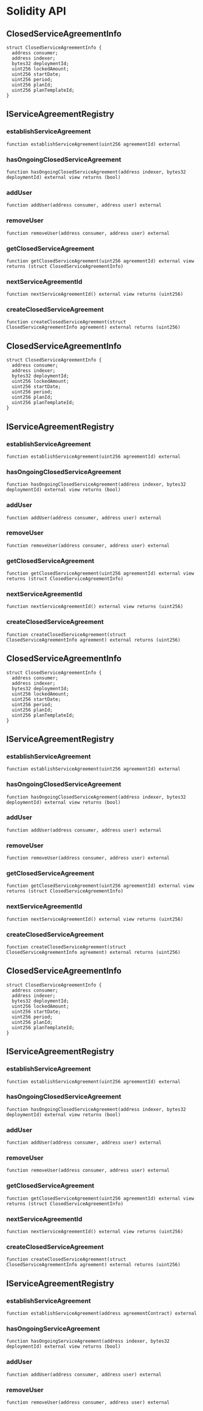 # Solidity API

## ClosedServiceAgreementInfo

```solidity
struct ClosedServiceAgreementInfo {
  address consumer;
  address indexer;
  bytes32 deploymentId;
  uint256 lockedAmount;
  uint256 startDate;
  uint256 period;
  uint256 planId;
  uint256 planTemplateId;
}
```

## IServiceAgreementRegistry

### establishServiceAgreement

```solidity
function establishServiceAgreement(uint256 agreementId) external
```

### hasOngoingClosedServiceAgreement

```solidity
function hasOngoingClosedServiceAgreement(address indexer, bytes32 deploymentId) external view returns (bool)
```

### addUser

```solidity
function addUser(address consumer, address user) external
```

### removeUser

```solidity
function removeUser(address consumer, address user) external
```

### getClosedServiceAgreement

```solidity
function getClosedServiceAgreement(uint256 agreementId) external view returns (struct ClosedServiceAgreementInfo)
```

### nextServiceAgreementId

```solidity
function nextServiceAgreementId() external view returns (uint256)
```

### createClosedServiceAgreement

```solidity
function createClosedServiceAgreement(struct ClosedServiceAgreementInfo agreement) external returns (uint256)
```

## ClosedServiceAgreementInfo

```solidity
struct ClosedServiceAgreementInfo {
  address consumer;
  address indexer;
  bytes32 deploymentId;
  uint256 lockedAmount;
  uint256 startDate;
  uint256 period;
  uint256 planId;
  uint256 planTemplateId;
}
```

## IServiceAgreementRegistry

### establishServiceAgreement

```solidity
function establishServiceAgreement(uint256 agreementId) external
```

### hasOngoingClosedServiceAgreement

```solidity
function hasOngoingClosedServiceAgreement(address indexer, bytes32 deploymentId) external view returns (bool)
```

### addUser

```solidity
function addUser(address consumer, address user) external
```

### removeUser

```solidity
function removeUser(address consumer, address user) external
```

### getClosedServiceAgreement

```solidity
function getClosedServiceAgreement(uint256 agreementId) external view returns (struct ClosedServiceAgreementInfo)
```

### nextServiceAgreementId

```solidity
function nextServiceAgreementId() external view returns (uint256)
```

### createClosedServiceAgreement

```solidity
function createClosedServiceAgreement(struct ClosedServiceAgreementInfo agreement) external returns (uint256)
```

## ClosedServiceAgreementInfo

```solidity
struct ClosedServiceAgreementInfo {
  address consumer;
  address indexer;
  bytes32 deploymentId;
  uint256 lockedAmount;
  uint256 startDate;
  uint256 period;
  uint256 planId;
  uint256 planTemplateId;
}
```

## IServiceAgreementRegistry

### establishServiceAgreement

```solidity
function establishServiceAgreement(uint256 agreementId) external
```

### hasOngoingClosedServiceAgreement

```solidity
function hasOngoingClosedServiceAgreement(address indexer, bytes32 deploymentId) external view returns (bool)
```

### addUser

```solidity
function addUser(address consumer, address user) external
```

### removeUser

```solidity
function removeUser(address consumer, address user) external
```

### getClosedServiceAgreement

```solidity
function getClosedServiceAgreement(uint256 agreementId) external view returns (struct ClosedServiceAgreementInfo)
```

### nextServiceAgreementId

```solidity
function nextServiceAgreementId() external view returns (uint256)
```

### createClosedServiceAgreement

```solidity
function createClosedServiceAgreement(struct ClosedServiceAgreementInfo agreement) external returns (uint256)
```

## ClosedServiceAgreementInfo

```solidity
struct ClosedServiceAgreementInfo {
  address consumer;
  address indexer;
  bytes32 deploymentId;
  uint256 lockedAmount;
  uint256 startDate;
  uint256 period;
  uint256 planId;
  uint256 planTemplateId;
}
```

## IServiceAgreementRegistry

### establishServiceAgreement

```solidity
function establishServiceAgreement(uint256 agreementId) external
```

### hasOngoingClosedServiceAgreement

```solidity
function hasOngoingClosedServiceAgreement(address indexer, bytes32 deploymentId) external view returns (bool)
```

### addUser

```solidity
function addUser(address consumer, address user) external
```

### removeUser

```solidity
function removeUser(address consumer, address user) external
```

### getClosedServiceAgreement

```solidity
function getClosedServiceAgreement(uint256 agreementId) external view returns (struct ClosedServiceAgreementInfo)
```

### nextServiceAgreementId

```solidity
function nextServiceAgreementId() external view returns (uint256)
```

### createClosedServiceAgreement

```solidity
function createClosedServiceAgreement(struct ClosedServiceAgreementInfo agreement) external returns (uint256)
```

## IServiceAgreementRegistry

### establishServiceAgreement

```solidity
function establishServiceAgreement(address agreementContract) external
```

### hasOngoingServiceAgreement

```solidity
function hasOngoingServiceAgreement(address indexer, bytes32 deploymentId) external view returns (bool)
```

### addUser

```solidity
function addUser(address consumer, address user) external
```

### removeUser

```solidity
function removeUser(address consumer, address user) external
```

